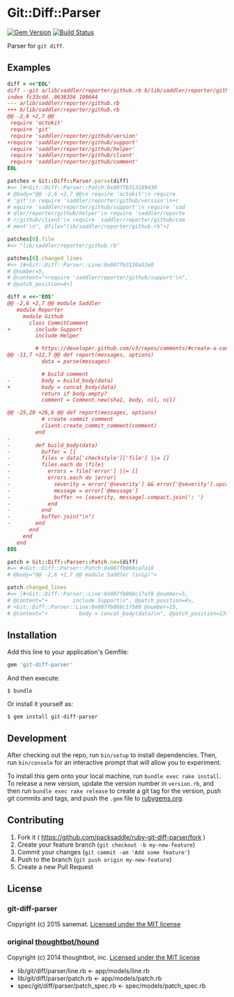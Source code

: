 # Git::Diff::Parser

[![Gem Version](http://img.shields.io/gem/v/git-diff-parser.svg?style=flat)](http://badge.fury.io/rb/git-diff-parser)
[![Build Status](http://img.shields.io/travis/packsaddle/ruby-git-diff-parser/master.svg?style=flat)](https://travis-ci.org/packsaddle/ruby-git-diff-parser)

Parser for `git diff`.

## Examples

```ruby
diff = <<'EOL'
diff --git a/lib/saddler/reporter/github.rb b/lib/saddler/reporter/github.rb
index fc33cdd..0638356 100644
--- a/lib/saddler/reporter/github.rb
+++ b/lib/saddler/reporter/github.rb
@@ -2,6 +2,7 @@
 require 'octokit'
 require 'git'
 require 'saddler/reporter/github/version'
+require 'saddler/reporter/github/support'
 require 'saddler/reporter/github/helper'
 require 'saddler/reporter/github/client'
 require 'saddler/reporter/github/comment'
EOL

patches = Git::Diff::Parser.parse(diff)
#=> [#<Git::Diff::Parser::Patch:0x007fb313189430
# @body="@@ -2,6 +2,7 @@\n require 'octokit'\n require
# 'git'\n require 'saddler/reporter/github/version'\n+r
# equire 'saddler/reporter/github/support'\n require 'sad
# dler/reporter/github/helper'\n require 'saddler/reporte
# r/github/client'\n require 'saddler/reporter/github/com
# ment'\n", @file="lib/saddler/reporter/github.rb">]

patches[0].file
#=> "lib/saddler/reporter/github.rb"

patches[0].changed_lines
#=> [#<Git::Diff::Parser::Line:0x007fb3130a53e8
# @number=5,
# @content="+require 'saddler/reporter/github/support'\n",
# @patch_position=4>]
```

```ruby
diff = <<-'EOS'
@@ -2,6 +2,7 @@ module Saddler
   module Reporter
     module Github
       class CommitComment
+        include Support
         include Helper

         # https://developer.github.com/v3/repos/comments/#create-a-commit-comment
@@ -11,7 +12,7 @@ def report(messages, options)
           data = parse(messages)

           # build comment
-          body = build_body(data)
+          body = concat_body(data)
           return if body.empty?
           comment = Comment.new(sha1, body, nil, nil)

@@ -25,20 +26,6 @@ def report(messages, options)
           # create commit_comment
           client.create_commit_comment(comment)
         end
-
-        def build_body(data)
-          buffer = []
-          files = data['checkstyle']['file'] ||= []
-          files.each do |file|
-            errors = file['error'] ||= []
-            errors.each do |error|
-              severity = error['@severity'] && error['@severity'].upcase
-              message = error['@message']
-              buffer << [severity, message].compact.join(': ')
-            end
-          end
-          buffer.join("\n")
-        end
       end
     end
   end
EOS

patch = Git::Diff::Parser::Patch.new(diff)
#=> #<Git::Diff::Parser::Patch:0x007fb068ca7a18
# @body="@@ -2,6 +2,7 @@ module Saddler (snip)">

patch.changed_lines
#=> [#<Git::Diff::Parser::Line:0x007fb068c17af8 @number=5,
# @content="+        include Support\n", @patch_position=4>,
# <Git::Diff::Parser::Line:0x007fb068c17580 @number=15,
# @content="+          body = concat_body(data)\n", @patch_position=13>]
```

## Installation

Add this line to your application's Gemfile:

```ruby
gem 'git-diff-parser'
```

And then execute:

    $ bundle

Or install it yourself as:

    $ gem install git-diff-parser

## Development

After checking out the repo, run `bin/setup` to install dependencies. Then, run `bin/console` for an interactive prompt that will allow you to experiment.

To install this gem onto your local machine, run `bundle exec rake install`. To release a new version, update the version number in `version.rb`, and then run `bundle exec rake release` to create a git tag for the version, push git commits and tags, and push the `.gem` file to [rubygems.org](https://rubygems.org).

## Contributing

1. Fork it ( https://github.com/packsaddle/ruby-git-diff-parser/fork )
2. Create your feature branch (`git checkout -b my-new-feature`)
3. Commit your changes (`git commit -am 'Add some feature'`)
4. Push to the branch (`git push origin my-new-feature`)
5. Create a new Pull Request

## License
### git-diff-parser
Copyright (c) 2015 sanemat. [Licensed under the MIT license](./LICENSE)

### original [thoughtbot/hound](https://github.com/thoughtbot/hound)

Copyright (c) 2014 thoughtbot, inc. [Licensed under the MIT license](./thoughtbot-hound/LICENSE)

* lib/git/diff/parser/line.rb <- app/models/line.rb
* lib/git/diff/parser/patch.rb <- app/models/patch.rb
* spec/git/diff/parser/patch_spec.rb <- spec/models/patch_spec.rb

